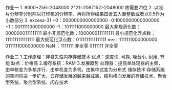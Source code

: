 作业一
1.
8000*256=2048000
2^21=2097152>2048000
故需要21位
2.
以照片分辨率分别除以打印机的分辨率，再将所得结果四舍五入至整数或者以0.5作为小数部分
3.
excess-31
+0：0000000000000000
-0:1000000000000000
+1：0011111000000000
-1：1011111000000000
最大非规范化数：0000000111111111
最小非规范化数：1000000111111111
最小规范化浮点数：1111111111111111
最大规范化浮点数：0111111111111111
±∞：1111111000000000     0111111000000000
NaN ：1111111 非全零      0111111 非全零


作业二
1.工作原理：非易失性内存存储技术
  优点：速度快, 可靠, 噪音小, 耐用, 节能
  缺点：价格高
2.缓存系统：RAM
3.发展趋势
  处理器：提高单处理器的主频，由单核变为多核并行，由单机变为多机，由集中式变为分布式
  储存技术:存储系统的空间将进一步扩大、云存储发展的越来越成熟、结构横向发展的存储技术、聚合型系统、聚合型系统、闪存技术